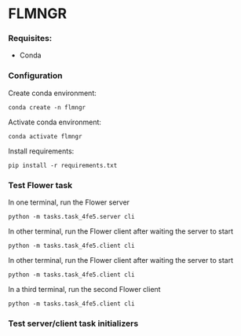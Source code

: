 # FLMNGR

### Requisites:

* Conda

### Configuration

Create conda environment:
```
conda create -n flmngr
```

Activate conda environment:
```
conda activate flmngr
```

Install requirements:
```
pip install -r requirements.txt
```

### Test Flower task

In one terminal, run the Flower server
```
python -m tasks.task_4fe5.server cli
```

In other terminal, run the Flower client after waiting the server to start
```
python -m tasks.task_4fe5.client cli
```

In other terminal, run the Flower client after waiting the server to start
```
python -m tasks.task_4fe5.client cli
```

In a third terminal, run the second Flower client
```
python -m tasks.task_4fe5.client cli
```

### Test server/client task initializers

